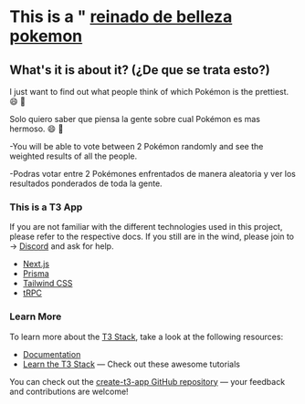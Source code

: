 # This is a " [reinado de belleza pokemon](https://pokereinado.vercel.app/) 

## What's it is about it? (¿De que se trata esto?)

I just want to find out what people think of which Pokémon is the prettiest. :smile: :nail_care:

Solo quiero saber que piensa la gente sobre cual Pokémon es mas hermoso. :smile: :nail_care:

-You will be able to vote between 2 Pokémon randomly and see the weighted results of all the people.

-Podras votar entre 2 Pokémones enfrentados de manera aleatoria y ver los resultados ponderados de toda la gente.

### This is a T3 App 

If you are not familiar with the different technologies used in this project, please refer to the respective docs. If you still are in the wind, please join to -> [Discord](https://t3.gg/discord) and ask for help.

- [Next.js](https://nextjs.org)
- [Prisma](https://prisma.io)
- [Tailwind CSS](https://tailwindcss.com)
- [tRPC](https://trpc.io)

### Learn More

To learn more about the [T3 Stack](https://create.t3.gg/), take a look at the following resources:

- [Documentation](https://create.t3.gg/)
- [Learn the T3 Stack](https://create.t3.gg/en/faq#what-learning-resources-are-currently-available) — Check out these awesome tutorials

You can check out the [create-t3-app GitHub repository](https://github.com/t3-oss/create-t3-app) — your feedback and contributions are welcome!

